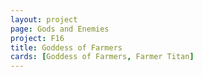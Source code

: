 ```yaml
---
layout: project
page: Gods and Enemies
project: F16
title: Goddess of Farmers
cards: [Goddess of Farmers, Farmer Titan]
---
```

